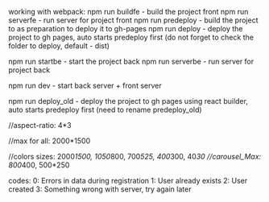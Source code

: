 working with webpack:
npm run buildfe - build the project front
npm run serverfe - run server for project front
npm run predeploy - build the project to as preparation to deploy it to gh-pages
npm run deploy - deploy the project to gh pages, auto starts predeploy first (do not forget to check the folder to deploy, default - dist)

npm run startbe - start the project back
npm run serverbe - run server for project back

npm run dev - start back server + front server

npm run deploy_old - deploy the project to gh pages using react builder, auto starts predeploy first (need to rename predeploy_old)



//aspect-ratio: 4*3

//max for all: 2000*1500

//colors sizes: 2000*1500, 1050*800, 700*525, 400*300, 40*30
//carousel_Max: 800*400, 500*250

codes: 
0: Errors in data during registration
1: User already exists
2: User created
3: Something wrong with server, try again later
